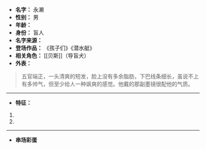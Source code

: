 
- **名字：** 永濑
- **性别：** 男
- **年龄：** 
- **身份：** 盲人
- **名字来源：** 
- **登场作品：**  《孩子们》《潜水艇》
- **相关角色：** [[贝斯]]（导盲犬）
- **外表：** 

> 五官端正，一头清爽的短发，脸上没有多余脂肪，下巴线条细长，虽说不上有多帅气，但至少给人一种飒爽的感觉。他戴的那副墨镜很配他的气质。

---

- **特征：** 

1. 

1. 

---

- **串场彩蛋** 